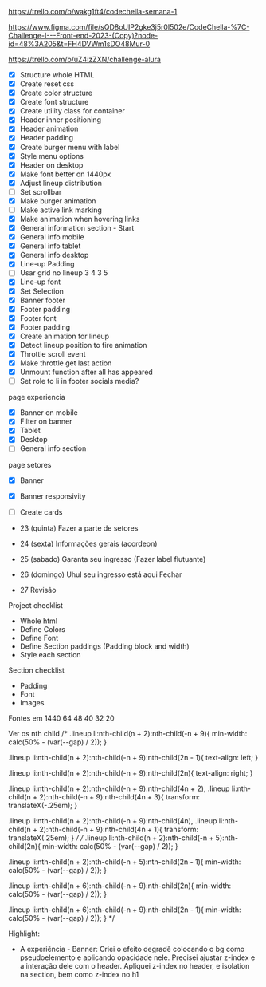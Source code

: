 https://trello.com/b/wakg1ft4/codechella-semana-1

https://www.figma.com/file/sQD8oUIP2gke3j5r0I502e/CodeChella-%7C-Challenge-I---Front-end-2023-(Copy)?node-id=48%3A205&t=FH4DVWm1sDO48Mur-0

https://trello.com/b/uZ4izZXN/challenge-alura


- [X] Structure whole HTML
- [X] Create reset css
- [X] Create color structure
- [X] Create font structure
- [X] Create utility class for container
- [X] Header inner positioning
- [X] Header animation
- [X] Header padding
- [X] Create burger menu with label
- [X] Style menu options
- [X] Header on desktop
- [X]  Make font better on 1440px
- [X] Adjust lineup distribution
- [ ] Set scrollbar
- [X] Make burger animation
- [ ] Make active link marking
- [X] Make animation when hovering links
- [X] General information section - Start
- [X] General info mobile
- [X] General info tablet
- [X] General info desktop
- [X] Line-up Padding
 -[ ] Usar grid no lineup
   3
   4
   3
   5
- [X] Line-up font
- [X] Set Selection
- [X] Banner footer
- [X] Footer padding
- [X] Footer font
- [X] Footer padding
- [X] Create animation for lineup
- [X] Detect lineup position to fire animation
- [X] Throttle scroll event
- [X] Make throttle get last action
- [X] Unmount function after all has appeared
- [ ] Set role to li in footer socials media?

page experiencia
- [X] Banner on mobile
- [X] Filter on banner
- [X] Tablet
- [X] Desktop
- [ ] General info section

page setores
- [X] Banner
- [X] Banner responsivity
- [ ] Create cards



- 23 (quinta)
Fazer a parte de setores

- 24 (sexta)
Informações gerais (acordeon)

- 25 (sabado)
Garanta seu ingresso
(Fazer label flutuante)

- 26 (domingo)
Uhul seu ingresso está aqui
Fechar

- 27
Revisão


Project checklist
- Whole html
- Define Colors
- Define Font
- Define Section paddings (Padding block and width)
- Style each section

Section checklist
- Padding
- Font
- Images

Fontes em 1440
64
48
40
32
20




Ver os nth child
/* 
   .lineup li:nth-child(n + 2):nth-child(-n + 9){
      min-width: calc(50% - (var(--gap) / 2));
   }

   .lineup li:nth-child(n + 2):nth-child(-n + 9):nth-child(2n - 1){
      text-align: left;
   }

   .lineup li:nth-child(n + 2):nth-child(-n + 9):nth-child(2n){
      text-align: right;
   }

   .lineup li:nth-child(n + 2):nth-child(-n + 9):nth-child(4n + 2),
   .lineup li:nth-child(n + 2):nth-child(-n + 9):nth-child(4n + 3){
      transform: translateX(-.25em);
   }

   .lineup li:nth-child(n + 2):nth-child(-n + 9):nth-child(4n),
   .lineup li:nth-child(n + 2):nth-child(-n + 9):nth-child(4n + 1){
      transform: translateX(.25em);
   } */
/* 
   .lineup li:nth-child(n + 2):nth-child(-n + 5):nth-child(2n){
      min-width: calc(50% - (var(--gap) / 2));
   }

   .lineup li:nth-child(n + 2):nth-child(-n + 5):nth-child(2n - 1){
      min-width: calc(50% - (var(--gap) / 2));
   }

   .lineup li:nth-child(n + 6):nth-child(-n + 9):nth-child(2n){
      min-width: calc(50% - (var(--gap) / 2));
   }

   .lineup li:nth-child(n + 6):nth-child(-n + 9):nth-child(2n - 1){
      min-width: calc(50% - (var(--gap) / 2));
   } */


   Highlight:
   - A experiência - Banner:
   Criei o efeito degradê colocando o bg como pseudoelemento e aplicando opacidade nele. 
   Precisei ajustar z-index e a interação dele com o header.
   Apliquei z-index no header, e isolation na section, bem como z-index no h1